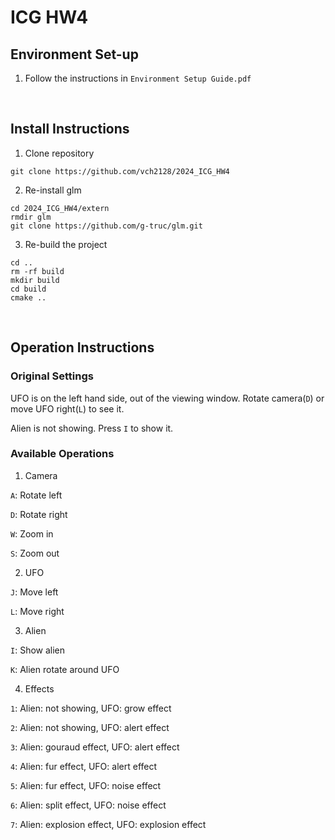 # ICG HW4

## Environment Set-up
1. Follow the instructions in `Environment Setup Guide.pdf`

<br>

## Install Instructions
1. Clone repository
```
git clone https://github.com/vch2128/2024_ICG_HW4
```
2. Re-install glm
```
cd 2024_ICG_HW4/extern
rmdir glm
git clone https://github.com/g-truc/glm.git
```
3. Re-build the project
```
cd ..
rm -rf build
mkdir build
cd build
cmake ..
```

<br>

## Operation Instructions
### Original Settings
UFO is on the left hand side, out of the viewing window. Rotate camera(`D`) or move UFO right(`L`) to see it.

Alien is not showing. Press `I` to show it.

### Available Operations
1. Camera

`A`: Rotate left

`D`: Rotate right

`W`: Zoom in

`S`: Zoom out


2. UFO

`J`: Move left

`L`: Move right


3. Alien

`I`: Show alien

`K`: Alien rotate around UFO


4. Effects

`1`: Alien: not showing, UFO: grow effect

`2`: Alien: not showing, UFO: alert effect

`3`: Alien: gouraud effect, UFO: alert effect

`4`: Alien: fur effect, UFO: alert effect

`5`: Alien: fur effect, UFO: noise effect

`6`: Alien: split effect, UFO: noise effect

`7`: Alien: explosion effect, UFO: explosion effect